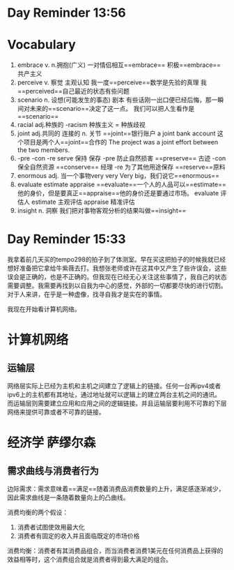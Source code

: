 

# Day Reminder 13:56

# Vocabulary

1. embrace v. n.拥抱(广义)
   一对情侣相互==embrace==
   积极==embrace==共产主义
2. perceive v. 察觉 主观认知
   我一度==perceive==数学是先验的真理
   我==perceived==自己最近的状态有些问题
3. scenario n. 设想(可能发生的事态) 剧本
   有些话刚一出口便已经后悔，那一瞬间对未来的==scenario==决定了这一点。
   我们可以把人生看作是==scenario==
4. racial adj.种族的 -racism 种族主义 = 种族歧视
5. joint adj.共同的 连接的 n. 关节 
   ==joint==银行账户 a joint bank account
   这个项目是两个人==joint==合作的
   The project was a joint effort between the two members.
6. -pre -con -re serve  保持 保存
   -pre 防止自然损害 ==preserve== 古迹
   -con 保全自然资源 ==conserve== 经理
   -re 为了其他用途保存 ==reserve==原料
7. enormous adj. 
   当一个事物very very Very big，我们说它==enormous==
8. evaluate estimate appraise
   ==evaluate==一个人的人品可以==estimate==他的身价，但是要真正==appraise==他的身价还是要通过市场。
   evaluate 评估人
   estimate 主观评估
   appraise 精准评估
9. insight n. 洞察
   我们把对事物客观分析的结果叫做==insight==

# Day Reminder 15:33

我拿着前几天买的tempo298的拍子到了体测室。早在买这把拍子的时候我就已经想好准备把它拿给牛紫薇去打。我想张老师或许在这其中又产生了些许误会，这些误会是正确的，也是不正确的。但我现在已经无心关注这些事情了，我自己的状态需要调整。我需要再找到以自我为中心的感觉，外部的一切都要尽快的进行切割。对于人来讲，在乎是一种虚像，找寻自我才是实在的事情。

我现在开始看计算机网络。

# 计算机网络

## 运输层

网络层实际上已经为主机和主机之间建立了逻辑上的链接。任何一台再ipv4或者ipv6上的主机都有其地址，通过地址就可以逻辑上的建立两台主机之间的通讯。而运输层则需要建立应用和应用之间的逻辑链接。并且运输层要利用不可靠的下层网络来提供可靠或者不可靠的链接。


# 经济学 萨缪尔森

## 需求曲线与消费者行为

边际需求：需求意味着==满足==随着消费品消费数量的上升，满足感逐渐减少，因此需求曲线是一条随着数量向上的凸曲线。

消费均衡的两个假设：
1. 消费者试图使效用最大化
2. 消费者有固定的收入并且面临既定的市场价格

消费均衡：消费者有其消费品组合，而当消费者消费1美元在任何消费品上获得的效益相等时，这个消费组合就是消费者得到最大满足的组合。



